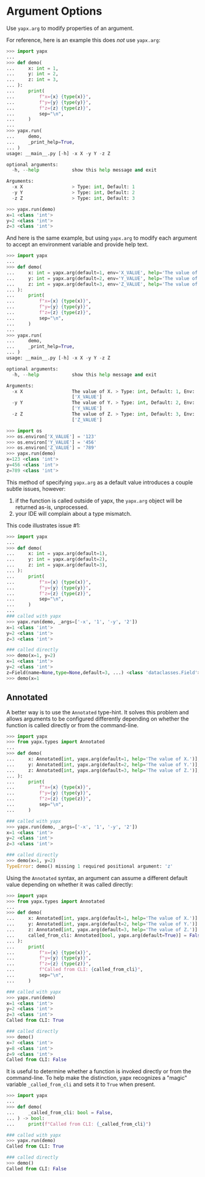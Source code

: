 # Argument Options

Use `yapx.arg` to modify properties of an argument.

For reference, here is an example this does *not* use `yapx.arg`:

```python
>>> import yapx
...
>>> def demo(
...     x: int = 1,
...     y: int = 2,
...     z: int = 3,
... ):
...     print(
...         f"x={x} {type(x)}",
...         f"y={y} {type(y)}",
...         f"z={z} {type(z)}",
...         sep="\n",
...     )
...
>>> yapx.run(
...     demo,
...     _print_help=True,
... )
usage: __main__.py [-h] -x X -y Y -z Z

optional arguments:
  -h, --help            show this help message and exit

Arguments:
  -x X                  > Type: int, Default: 1
  -y Y                  > Type: int, Default: 2
  -z Z                  > Type: int, Default: 3

>>> yapx.run(demo)
x=1 <class 'int'>
y=2 <class 'int'>
z=3 <class 'int'>
```

And here is the same example, but using `yapx.arg` to modify each argument to accept an environment variable and provide help text.


```python
>>> import yapx
...
>>> def demo(
...     x: int = yapx.arg(default=1, env='X_VALUE', help='The value of X.'),
...     y: int = yapx.arg(default=2, env='Y_VALUE', help='The value of Y.'),
...     z: int = yapx.arg(default=3, env='Z_VALUE', help='The value of Z.'),
... ):
...     print(
...         f"x={x} {type(x)}",
...         f"y={y} {type(y)}",
...         f"z={z} {type(z)}",
...         sep="\n",
...     )
...
>>> yapx.run(
...     demo,
...     _print_help=True,
... )
usage: __main__.py [-h] -x X -y Y -z Z

optional arguments:
  -h, --help            show this help message and exit

Arguments:
  -x X                  The value of X. > Type: int, Default: 1, Env:
                        ['X_VALUE']
  -y Y                  The value of Y. > Type: int, Default: 2, Env:
                        ['Y_VALUE']
  -z Z                  The value of Z. > Type: int, Default: 3, Env:
                        ['Z_VALUE']

>>> import os
>>> os.environ['X_VALUE'] = '123'
>>> os.environ['Y_VALUE'] = '456'
>>> os.environ['Z_VALUE'] = '789'
>>> yapx.run(demo)
x=123 <class 'int'>
y=456 <class 'int'>
z=789 <class 'int'>
```

This method of specifying `yapx.arg` as a default value introduces a couple subtle issues, however:

1. if the function is called outside of yapx, the `yapx.arg` object will be returned as-is, unprocessed.
2. your IDE will complain about a type mismatch.

This code illustrates issue #1:

```python
>>> import yapx
...
>>> def demo(
...     x: int = yapx.arg(default=1),
...     y: int = yapx.arg(default=2),
...     z: int = yapx.arg(default=3),
... ):
...     print(
...         f"x={x} {type(x)}",
...         f"y={y} {type(y)}",
...         f"z={z} {type(z)}",
...         sep="\n",
...     )
...
### called with yapx
>>> yapx.run(demo, _args=['-x', '1', '-y', '2'])
x=1 <class 'int'>
y=2 <class 'int'>
z=3 <class 'int'>

### called directly
>>> demo(x=1, y=2)
x=1 <class 'int'>
y=2 <class 'int'>
z=Field(name=None,type=None,default=3, ...) <class 'dataclasses.Field'>
>>> demo(x=1
```

## Annotated

A better way is to use the `Annotated` type-hint. It solves this problem and allows arguments to be configured differently depending  on whether the function is called directly or from the command-line.

```python
>>> import yapx
>>> from yapx.types import Annotated
...
>>> def demo(
...     x: Annotated[int, yapx.arg(default=1, help='The value of X.')],
...     y: Annotated[int, yapx.arg(default=2, help='The value of Y.')],
...     z: Annotated[int, yapx.arg(default=3, help='The value of Z.')],
... ):
...     print(
...         f"x={x} {type(x)}",
...         f"y={y} {type(y)}",
...         f"z={z} {type(z)}",
...         sep="\n",
...     )

### called with yapx
>>> yapx.run(demo, _args=['-x', '1', '-y', '2'])
x=1 <class 'int'>
y=2 <class 'int'>
z=3 <class 'int'>

### called directly
>>> demo(x=1, y=2)
TypeError: demo() missing 1 required positional argument: 'z'
```

Using the `Annotated` syntax, an argument can assume a different default value depending on whether it was called directly:

```python
>>> import yapx
>>> from yapx.types import Annotated
...
>>> def demo(
...     x: Annotated[int, yapx.arg(default=1, help='The value of X.')] = 7,
...     y: Annotated[int, yapx.arg(default=2, help='The value of Y.')] = 8,
...     z: Annotated[int, yapx.arg(default=3, help='The value of Z.')] = 9,
...     called_from_cli: Annotated[bool, yapx.arg(default=True)] = False,
... ):
...     print(
...         f"x={x} {type(x)}",
...         f"y={y} {type(y)}",
...         f"z={z} {type(z)}",
...         f"Called from CLI: {called_from_cli}",
...         sep="\n",
...     )

### called with yapx
>>> yapx.run(demo)
x=1 <class 'int'>
y=2 <class 'int'>
z=3 <class 'int'>
Called from CLI: True

### called directly
>>> demo()
x=7 <class 'int'>
y=8 <class 'int'>
z=9 <class 'int'>
Called from CLI: False
```

It is useful to determine whether a function is invoked directly or from the command-line. To help make the distinction, yapx recognizes a "magic" variable `_called_from_cli` and sets it to `True` when present.


```python
>>> import yapx
...
>>> def demo(
...     _called_from_cli: bool = False,
... ) -> bool:
...     print(f"Called from CLI: {_called_from_cli}")

### called with yapx
>>> yapx.run(demo)
Called from CLI: True

### called directly
>>> demo()
Called from CLI: False
```
